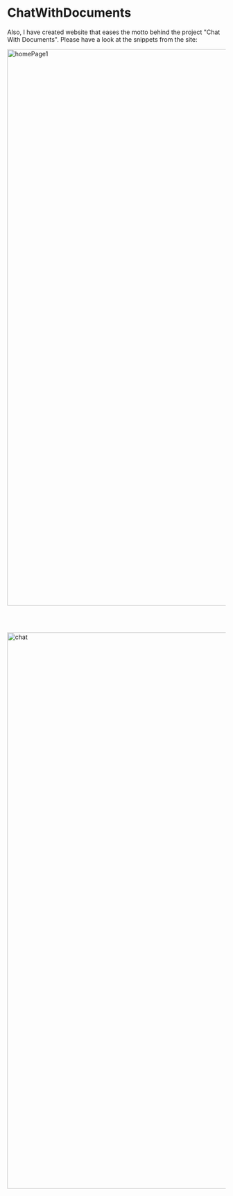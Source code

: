 # ChatWithDocuments

Also, I have created website that eases the motto behind the project "Chat With Documents". Please have a look at the snippets from the site:

<img width="1280" alt="homePage1" src="https://github.com/user-attachments/assets/e17a4af4-805c-4760-9eed-b3ad3dadcc02" />

<br></br>

<img width="1280" alt="chat" src="https://github.com/user-attachments/assets/03350868-0b23-40e5-8186-36fae1e7561e" />
